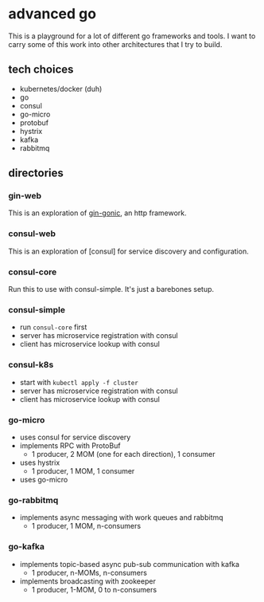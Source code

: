 # advanced go

This is a playground for a lot of different go frameworks and tools. I want to carry some of this work into other architectures that I try to build.

## tech choices

- kubernetes/docker (duh)
- go
- consul
- go-micro
- protobuf
- hystrix
- kafka
- rabbitmq

## directories

### gin-web

This is an exploration of [gin-gonic](https://github.com/gin-gonic/gin), an http framework.

### consul-web

This is an exploration of [consul] for service discovery and configuration.

### consul-core

Run this to use with consul-simple. It's just a barebones setup.

### consul-simple

- run `consul-core` first
- server has microservice registration with consul
- client has microservice lookup with consul

### consul-k8s

- start with `kubectl apply -f cluster`
- server has microservice registration with consul
- client has microservice lookup with consul

### go-micro

- uses consul for service discovery
- implements RPC with ProtoBuf
  - 1 producer, 2 MOM (one for each direction), 1 consumer
- uses hystrix
  - 1 producer, 1 MOM, 1 consumer
- uses go-micro

### go-rabbitmq

- implements async messaging with work queues and rabbitmq
  - 1 producer, 1 MOM, n-consumers

### go-kafka

- implements topic-based async pub-sub communication with kafka
  - 1 producer, n-MOMs, n-consumers
- implements broadcasting with zookeeper
  - 1 producer, 1-MOM, 0 to n-consumers

